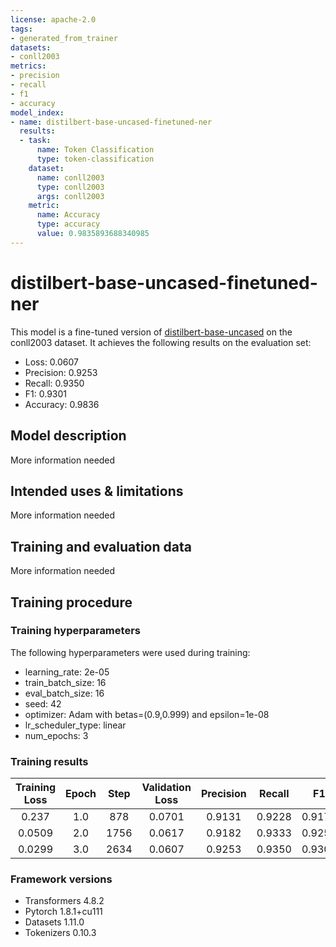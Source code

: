 ```yaml
---
license: apache-2.0
tags:
- generated_from_trainer
datasets:
- conll2003
metrics:
- precision
- recall
- f1
- accuracy
model_index:
- name: distilbert-base-uncased-finetuned-ner
  results:
  - task:
      name: Token Classification
      type: token-classification
    dataset:
      name: conll2003
      type: conll2003
      args: conll2003
    metric:
      name: Accuracy
      type: accuracy
      value: 0.9835893688340985
---
```


<!-- This model card has been generated automatically according to the information the Trainer had access to. You
should probably proofread and complete it, then remove this comment. -->

# distilbert-base-uncased-finetuned-ner

This model is a fine-tuned version of [distilbert-base-uncased](https://huggingface.co/distilbert-base-uncased) on the conll2003 dataset.
It achieves the following results on the evaluation set:
- Loss: 0.0607
- Precision: 0.9253
- Recall: 0.9350
- F1: 0.9301
- Accuracy: 0.9836

## Model description

More information needed

## Intended uses & limitations

More information needed

## Training and evaluation data

More information needed

## Training procedure

### Training hyperparameters

The following hyperparameters were used during training:
- learning_rate: 2e-05
- train_batch_size: 16
- eval_batch_size: 16
- seed: 42
- optimizer: Adam with betas=(0.9,0.999) and epsilon=1e-08
- lr_scheduler_type: linear
- num_epochs: 3

### Training results

| Training Loss | Epoch | Step | Validation Loss | Precision | Recall | F1     | Accuracy |
|:-------------:|:-----:|:----:|:---------------:|:---------:|:------:|:------:|:--------:|
| 0.237         | 1.0   | 878  | 0.0701          | 0.9131    | 0.9228 | 0.9179 | 0.9809   |
| 0.0509        | 2.0   | 1756 | 0.0617          | 0.9182    | 0.9333 | 0.9257 | 0.9826   |
| 0.0299        | 3.0   | 2634 | 0.0607          | 0.9253    | 0.9350 | 0.9301 | 0.9836   |


### Framework versions

- Transformers 4.8.2
- Pytorch 1.8.1+cu111
- Datasets 1.11.0
- Tokenizers 0.10.3
